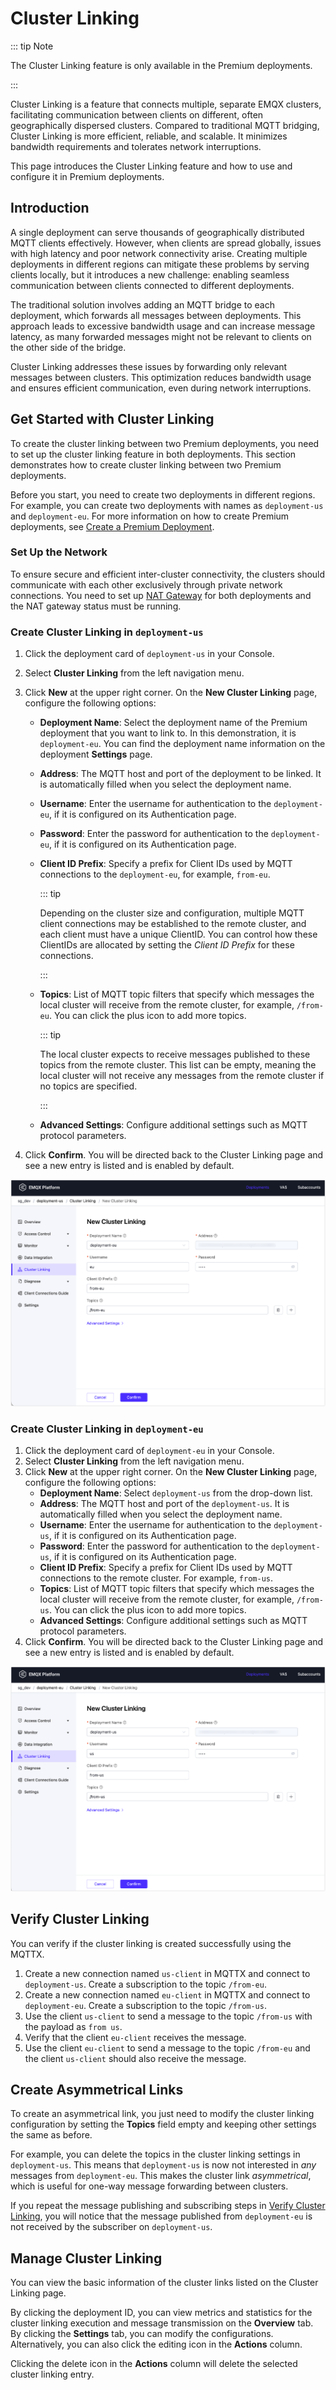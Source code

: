 # Cluster Linking

::: tip Note

The Cluster Linking feature is only available in the Premium deployments.

:::

Cluster Linking is a feature that connects multiple, separate EMQX clusters, facilitating communication between clients on different, often geographically dispersed clusters. Compared to traditional MQTT bridging, Cluster Linking is more efficient, reliable, and scalable. It minimizes bandwidth requirements and tolerates network interruptions.

This page introduces the Cluster Linking feature and how to use and configure it in Premium deployments.

## Introduction

A single deployment can serve thousands of geographically distributed MQTT clients effectively. However, when clients are spread globally, issues with high latency and poor network connectivity arise. Creating multiple deployments in different regions can mitigate these problems by serving clients locally, but it introduces a new challenge: enabling seamless communication between clients connected to different deployments.

The traditional solution involves adding an MQTT bridge to each deployment, which forwards all messages between deployments. This approach leads to excessive bandwidth usage and can increase message latency, as many forwarded messages might not be relevant to clients on the other side of the bridge.

Cluster Linking addresses these issues by forwarding only relevant messages between clusters. This optimization reduces bandwidth usage and ensures efficient communication, even during network interruptions.

## Get Started with Cluster Linking

To create the cluster linking between two Premium deployments, you need to set up the cluster linking feature in both deployments. This section demonstrates how to create cluster linking between two Premium deployments. 

Before you start, you need to create two deployments in different regions. For example, you can create two deployments with names as `deployment-us` and `deployment-eu`. For more information on how to create Premium deployments, see [Create a Premium Deployment](../create/premium.md).

### Set Up the Network

To ensure secure and efficient inter-cluster connectivity, the clusters should communicate with each other exclusively through private network connections. You need to set up [NAT Gateway](../vas/nat-gateway.md) for both deployments and the NAT gateway status must be running. 

### Create Cluster Linking in `deployment-us`

1. Click the deployment card of `deployment-us` in your Console.

2. Select **Cluster Linking** from the left navigation menu.

3. Click **New** at the upper right corner. On the **New Cluster Linking** page, configure the following options:
   - **Deployment Name**: Select the deployment name of the Premium deployment that you want to link to. In this demonstration, it is `deployment-eu`. You can find the deployment name information on the deployment **Settings** page.
   
   - **Address**: The MQTT host and port of the deployment to be linked. It is automatically filled when you select the deployment name.
   
   - **Username**: Enter the username for authentication to the `deployment-eu`, if it is configured on its Authentication page.
   
   - **Password**: Enter the password for authentication to the `deployment-eu`, if it is configured on its Authentication page.
   
   - **Client ID Prefix**: Specify a prefix for Client IDs used by MQTT connections to the `deployment-eu`, for example, `from-eu`.
   
     ::: tip
   
     Depending on the cluster size and configuration, multiple MQTT client connections may be established to the remote cluster, and each client must have a unique ClientID. You can control how these ClientIDs are allocated by setting the *Client ID Prefix* for these connections.
   
     :::
   
   - **Topics**: List of MQTT topic filters that specify which messages the local cluster will receive from the remote cluster, for example, `/from-eu`. You can click the plus icon to add more topics.
   
     ::: tip
   
     The local cluster expects to receive messages published to these topics from the remote cluster. This list can be empty, meaning the local cluster will not receive any messages from the remote cluster if no topics are specified.
   
     :::
   
   - **Advanced Settings**: Configure additional settings such as MQTT protocol parameters.
   
4. Click **Confirm**. You will be directed back to the Cluster Linking page and see a new entry is listed and is enabled by default.

![create_link_us](./_assets/create_link_us.png)

### Create Cluster Linking in `deployment-eu`

1. Click the deployment card of `deployment-eu` in your Console.
2. Select **Cluster Linking** from the left navigation menu.
3. Click **New** at the upper right corner. On the **New Cluster Linking** page, configure the following options:
   - **Deployment Name**: Select `deployment-us` from the drop-down list.
   - **Address**: The MQTT host and port of the `deployment-us`. It is automatically filled when you select the deployment name.
   - **Username**: Enter the username for authentication to the `deployment-us`, if it is configured on its Authentication page.
   - **Password**: Enter the password for authentication to the `deployment-us`, if it is configured on its Authentication page.
   - **Client ID Prefix**: Specify a prefix for Client IDs used by MQTT connections to the remote cluster. For example, `from-us`.
   - **Topics**: List of MQTT topic filters that specify which messages the local cluster will receive from the remote cluster, for example, `/from-us`. You can click the plus icon to add more topics.
   - **Advanced Settings**: Configure additional settings such as MQTT protocol parameters.
4. Click **Confirm**. You will be directed back to the Cluster Linking page and see a new entry is listed and is enabled by default.

![create_link_eu](./_assets/create_link_eu.png)

## Verify Cluster Linking

You can verify if the cluster linking is created successfully using the MQTTX.

1. Create a new connection named `us-client` in MQTTX and connect to `deployment-us`. Create a subscription to the topic `/from-eu`.
2. Create a new connection named `eu-client` in MQTTX and connect to `deployment-eu`. Create a subscription to the topic `/from-us`.
3. Use the client `us-client` to send a message to the topic `/from-us` with the payload as `from us`. 
4. Verify that the client `eu-client` receives the message.
5. Use the client `eu-client` to send a message to the topic `/from-eu` and the client `us-client` should also receive the message.

## Create Asymmetrical Links

To create an asymmetrical link, you just need to modify the cluster linking configuration by setting the **Topics** field empty and keeping other settings the same as before.

For example, you can delete the topics in the cluster linking settings in `deployment-us`. This means that `deployment-us` is now not interested in *any* messages from `deployment-eu`. This makes the cluster link *asymmetrical*, which is useful for one-way message forwarding between clusters.

If you repeat the message publishing and subscribing steps in [Verify Cluster Linking](#verify-cluster-linking), you will notice that the message published from `deployment-eu` is not received by the subscriber on `deployment-us`.

## Manage Cluster Linking

You can view the basic information of the cluster links listed on the Cluster Linking page. 

By clicking the deployment ID, you can view metrics and statistics for the cluster linking execution and message transmission on the **Overview** tab. By clicking the **Settings** tab, you can modify the configurations. Alternatively, you can also click the editing icon in the **Actions** column.

Clicking the delete icon in the **Actions** column will delete the selected cluster linking entry.
